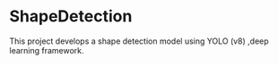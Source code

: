 # ShapeDetection
This project develops a shape detection model using YOLO (v8) ,deep learning framework.
